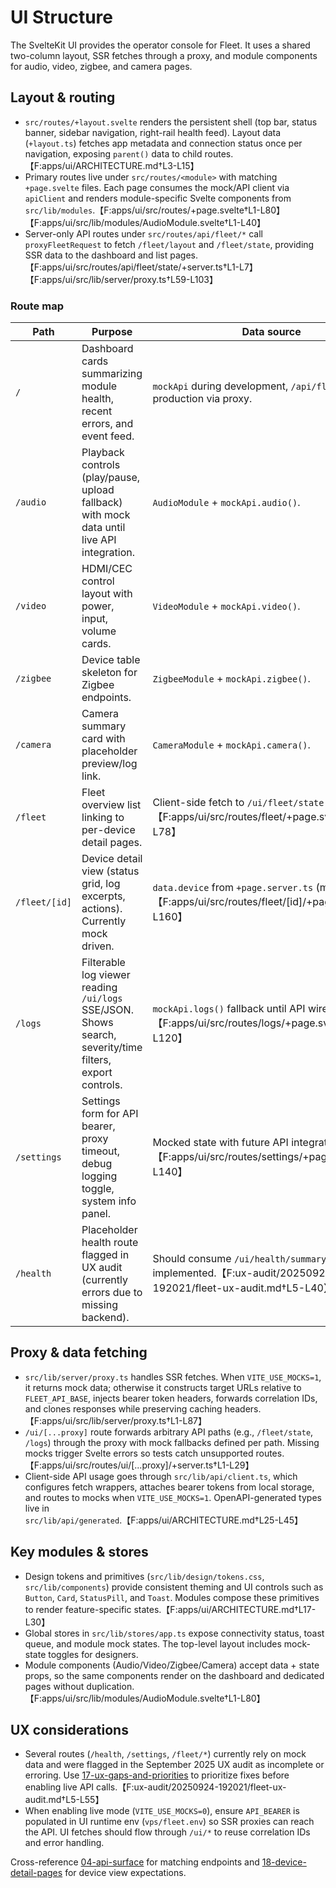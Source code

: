 # UI Structure

The SvelteKit UI provides the operator console for Fleet. It uses a shared two-column layout, SSR fetches through a proxy, and module components for audio, video, zigbee, and camera pages.

## Layout & routing

- `src/routes/+layout.svelte` renders the persistent shell (top bar, status banner, sidebar navigation, right-rail health feed). Layout data (`+layout.ts`) fetches app metadata and connection status once per navigation, exposing `parent()` data to child routes.【F:apps/ui/ARCHITECTURE.md†L3-L15】 
- Primary routes live under `src/routes/<module>` with matching `+page.svelte` files. Each page consumes the mock/API client via `apiClient` and renders module-specific Svelte components from `src/lib/modules`.【F:apps/ui/src/routes/+page.svelte†L1-L80】【F:apps/ui/src/lib/modules/AudioModule.svelte†L1-L40】 
- Server-only API routes under `src/routes/api/fleet/*` call `proxyFleetRequest` to fetch `/fleet/layout` and `/fleet/state`, providing SSR data to the dashboard and list pages.【F:apps/ui/src/routes/api/fleet/state/+server.ts†L1-L7】【F:apps/ui/src/lib/server/proxy.ts†L59-L103】 

### Route map

| Path | Purpose | Data source |
| --- | --- | --- |
| `/` | Dashboard cards summarizing module health, recent errors, and event feed. | `mockApi` during development, `/api/fleet/state` in production via proxy. |
| `/audio` | Playback controls (play/pause, upload fallback) with mock data until live API integration. | `AudioModule` + `mockApi.audio()`. |
| `/video` | HDMI/CEC control layout with power, input, volume cards. | `VideoModule` + `mockApi.video()`. |
| `/zigbee` | Device table skeleton for Zigbee endpoints. | `ZigbeeModule` + `mockApi.zigbee()`. |
| `/camera` | Camera summary card with placeholder preview/log link. | `CameraModule` + `mockApi.camera()`. |
| `/fleet` | Fleet overview list linking to per-device detail pages. | Client-side fetch to `/ui/fleet/state` (proxy).【F:apps/ui/src/routes/fleet/+page.svelte†L1-L78】 |
| `/fleet/[id]` | Device detail view (status grid, log excerpts, actions). Currently mock driven. | `data.device` from `+page.server.ts` (mock).【F:apps/ui/src/routes/fleet/[id]/+page.svelte†L1-L160】 |
| `/logs` | Filterable log viewer reading `/ui/logs` SSE/JSON. Shows search, severity/time filters, export controls. | `mockApi.logs()` fallback until API wired.【F:apps/ui/src/routes/logs/+page.svelte†L1-L120】 |
| `/settings` | Settings form for API bearer, proxy timeout, debug logging toggle, system info panel. | Mocked state with future API integration hooks.【F:apps/ui/src/routes/settings/+page.svelte†L1-L140】 |
| `/health` | Placeholder health route flagged in UX audit (currently errors due to missing backend). | Should consume `/ui/health/summary` once implemented.【F:ux-audit/20250924-192021/fleet-ux-audit.md†L5-L40】 |

## Proxy & data fetching

- `src/lib/server/proxy.ts` handles SSR fetches. When `VITE_USE_MOCKS=1`, it returns mock data; otherwise it constructs target URLs relative to `FLEET_API_BASE`, injects bearer token headers, forwards correlation IDs, and clones responses while preserving caching headers.【F:apps/ui/src/lib/server/proxy.ts†L1-L87】 
- `/ui/[...proxy]` route forwards arbitrary API paths (e.g., `/fleet/state`, `/logs`) through the proxy with mock fallbacks defined per path. Missing mocks trigger Svelte errors so tests catch unsupported routes.【F:apps/ui/src/routes/ui/[...proxy]/+server.ts†L1-L29】 
- Client-side API usage goes through `src/lib/api/client.ts`, which configures fetch wrappers, attaches bearer tokens from local storage, and routes to mocks when `VITE_USE_MOCKS=1`. OpenAPI-generated types live in `src/lib/api/generated`.【F:apps/ui/ARCHITECTURE.md†L25-L45】 

## Key modules & stores

- Design tokens and primitives (`src/lib/design/tokens.css`, `src/lib/components`) provide consistent theming and UI controls such as `Button`, `Card`, `StatusPill`, and `Toast`. Modules compose these primitives to render feature-specific states.【F:apps/ui/ARCHITECTURE.md†L17-L30】 
- Global stores in `src/lib/stores/app.ts` expose connectivity status, toast queue, and module mock states. The top-level layout includes mock-state toggles for designers. 
- Module components (Audio/Video/Zigbee/Camera) accept data + state props, so the same components render on the dashboard and dedicated pages without duplication.【F:apps/ui/src/lib/modules/AudioModule.svelte†L1-L80】 

## UX considerations

- Several routes (`/health`, `/settings`, `/fleet/*`) currently rely on mock data and were flagged in the September 2025 UX audit as incomplete or erroring. Use [17-ux-gaps-and-priorities](./17-ux-gaps-and-priorities.md) to prioritize fixes before enabling live API calls.【F:ux-audit/20250924-192021/fleet-ux-audit.md†L5-L55】 
- When enabling live mode (`VITE_USE_MOCKS=0`), ensure `API_BEARER` is populated in UI runtime env (`vps/fleet.env`) so SSR proxies can reach the API. UI fetches should flow through `/ui/*` to reuse correlation IDs and error handling. 

Cross-reference [04-api-surface](./04-api-surface.md) for matching endpoints and [18-device-detail-pages](./18-device-detail-pages.md) for device view expectations.
